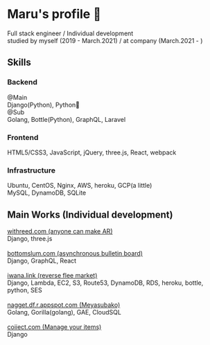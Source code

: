 # Maru's profile 🤝

<!--
**maru44/maru44** is a ✨ _special_ ✨ repository because its `README.md` (this file) appears on your GitHub profile.

Here are some ideas to get you started:

- 🔭 I’m currently working on ...
- 🌱 I’m currently learning ...
- 👯 I’m looking to collaborate on ...
- 🤔 I’m looking for help with ...
- 💬 Ask me about ...
- 📫 How to reach me: ...
- 😄 Pronouns: ...
- ⚡ Fun fact: ...
-->

Full stack engineer / Individual development<br/>
studied by myself (2019 - March.2021) / at company (March.2021 - )

## Skills
### Backend
@Main<br/>
Django(Python), Python🐍<br/>
@Sub<br/>
Golang, Bottle(Python), GraphQL, Laravel<br/>
### Frontend
HTML5/CSS3, JavaScript, jQuery, three.js, React, webpack
### Infrastructure
Ubuntu, CentOS, Nginx, AWS, heroku, GCP(a little)<br/>
MySQL, DynamoDB, SQLite

## Main Works (Individual development)
[withreed.com (anyone can make AR)](https://withreed.com/)<br/>
Django, three.js<br/><br/>
[bottomslum.com (asynchronous bulletin board)](https://bottomslum.com/)<br/>
Django, GraphQL, React<br/><br/>
[iwana.link (reverse flee market)](https://iwana.link/)<br/>
Django, Lambda, EC2, S3, Route53, DynamoDB, RDS, heroku, bottle, python, SES<br/><br/>
[nagget.df.r.appspot.com (Meyasubako)](https://nagget.df.r.appspot.com/)<br/>
Golang, Gorilla(golang), GAE, CloudSQL<br/><br/>
[coiiect.com (Manage your items)](https://coiiect.com/)<br/>
Django<br/>
